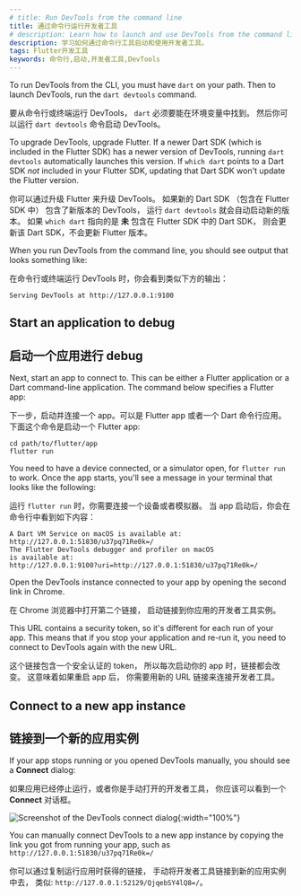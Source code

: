```yaml
---
# title: Run DevTools from the command line
title: 通过命令行运行开发者工具
# description: Learn how to launch and use DevTools from the command line.
description: 学习如何通过命令行工具启动和使用开发者工具。
tags: Flutter开发工具
keywords: 命令行,启动,开发者工具,DevTools
---
```


To run DevTools from the CLI,
you must have `dart` on your path.
Then to launch DevTools, run the `dart devtools` command.

要从命令行或终端运行 DevTools，
`dart` 必须要能在环境变量中找到。
然后你可以运行 `dart devtools` 命令启动 DevTools。

To upgrade DevTools, upgrade Flutter.
If a newer Dart SDK
(which is included in the Flutter SDK)
has a newer version of DevTools,
running `dart devtools` automatically launches this version.
If `which dart` points to a Dart SDK _not_
included in your Flutter SDK, updating that
Dart SDK won't update the Flutter version.

你可以通过升级 Flutter 来升级 DevTools。
如果新的 Dart SDK
（包含在 Flutter SDK 中）
包含了新版本的 DevTools，
运行 `dart devtools` 就会自动启动新的版本。
如果 `which dart` 指向的是 **未** 包含在 Flutter SDK 中的 Dart SDK，
则会更新该 Dart SDK，不会更新 Flutter 版本。

When you run DevTools from the command line,
you should see output that looks something like:

在命令行或终端运行 DevTools 时，你会看到类似下方的输出：

```plaintext
Serving DevTools at http://127.0.0.1:9100
```

## Start an application to debug

## 启动一个应用进行 debug

Next, start an app to connect to.
This can be either a Flutter application
or a Dart command-line application.
The command below specifies a Flutter app:

下一步，启动并连接一个 app。可以是 Flutter app 或者一个 Dart 命令行应用。
下面这个命令是启动一个 Flutter app:

```console
cd path/to/flutter/app
flutter run
```

You need to have a device connected, or a simulator open,
for `flutter run` to work. Once the app starts,
you'll see a message in your terminal that looks like
the following:

运行 `flutter run` 时，你需要连接一个设备或者模拟器。
当 app 启动后，你会在命令行中看到如下内容：

```console
A Dart VM Service on macOS is available at:
http://127.0.0.1:51830/u37pq71Re0k=/
The Flutter DevTools debugger and profiler on macOS
is available at:
http://127.0.0.1:9100?uri=http://127.0.0.1:51830/u37pq71Re0k=/
```

Open the DevTools instance connected to your app
by opening the second link in Chrome.

在 Chrome 浏览器中打开第二个链接，
启动链接到你应用的开发者工具实例。

This URL contains a security token, 
so it's different for each run of your app. 
This means that if you stop your application and re-run it, 
you need to connect to DevTools again with the new URL.

这个链接包含一个安全认证的 token，
所以每次启动你的 app 时，链接都会改变。
这意味着如果重启 app 后，
你需要用新的 URL 链接来连接开发者工具。

## Connect to a new app instance

## 链接到一个新的应用实例

If your app stops running
or you opened DevTools manually,
you should see a **Connect** dialog:

如果应用已经停止运行，或者你是手动打开的开发者工具，
你应该可以看到一个 **Connect** 对话框。

![Screenshot of the DevTools connect dialog](/assets/images/docs/tools/devtools/connect_dialog.png){:width="100%"}

You can manually connect DevTools to a new app instance
by copying the link you got from running your app,
such as ` http://127.0.0.1:51830/u37pq71Re0k=/`

你可以通过复制运行应用时获得的链接，
手动将开发者工具链接到新的应用实例中去，
类似: `http://127.0.0.1:52129/QjqebSY4lQ8=/`。
